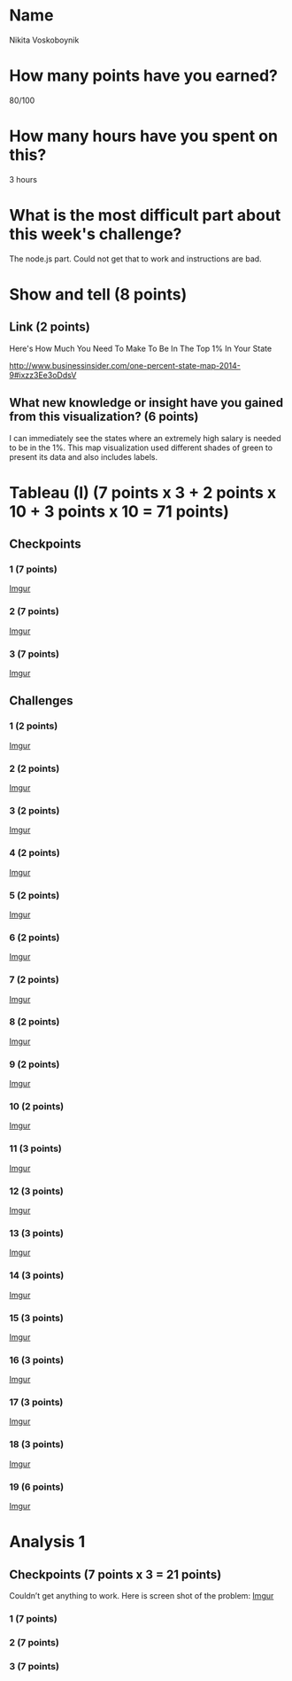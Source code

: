 # Name

Nikita Voskoboynik

# How many points have you earned?

80/100


# How many hours have you spent on this?

3 hours

# What is the most difficult part about this week's challenge?

The node.js part. Could not get that to work and instructions are bad.

# Show and tell (8 points)

## Link (2 points)

Here's How Much You Need To Make To Be In The Top 1% In Your State

http://www.businessinsider.com/one-percent-state-map-2014-9#ixzz3Ee3oDdsV

## What new knowledge or insight have you gained from this visualization? (6 points)

I can immediately see the states where an extremely high salary is needed to be in the 1%. This map visualization used different shades of green to present its data and also includes labels.

# Tableau (I) (7 points x 3 + 2 points x 10 + 3 points x 10 = 71 points)

## Checkpoints

### 1 (7 points)

[Imgur](http://i.imgur.com/gVX34s3.png)

### 2 (7 points)

[Imgur](http://i.imgur.com/4jH91D1.png)

### 3 (7 points)

[Imgur](http://i.imgur.com/hE1XhPP.png)

## Challenges

### 1 (2 points)

[Imgur](http://i.imgur.com/IijwEAS.jpg)

### 2 (2 points)

[Imgur](http://i.imgur.com/ZdlEEyw.jpg)

### 3 (2 points)

[Imgur](http://i.imgur.com/EU6UAeu.jpg)

### 4 (2 points)

[Imgur](http://i.imgur.com/pw79ogl.jpg)

### 5 (2 points)

[Imgur](http://i.imgur.com/giqkhmP.jpg)

### 6 (2 points)

[Imgur](http://i.imgur.com/YDAc8e5.jpg)

### 7 (2 points)

[Imgur](http://i.imgur.com/a2hoR1J.jpg)

### 8 (2 points)

[Imgur](http://i.imgur.com/CO9vgeV.jpg)

### 9 (2 points)

[Imgur](http://i.imgur.com/BwZdgkv.jpg)

### 10 (2 points)

[Imgur](http://i.imgur.com/1jh2Ijj.jpg)

### 11 (3 points)

[Imgur](http://i.imgur.com/VG2dAgu.jpg)

### 12 (3 points)

[Imgur](http://i.imgur.com/XGhkbnL.jpg)

### 13 (3 points)

[Imgur](http://i.imgur.com/mNtkxrn.png)

### 14 (3 points)

[Imgur](http://i.imgur.com/Ge3UvYR.jpg)

### 15 (3 points)

[Imgur](http://i.imgur.com/NkdBoXh.jpg)

### 16 (3 points)

[Imgur](http://i.imgur.com/Pd7tAGk.jpg)

### 17 (3 points)

[Imgur](http://i.imgur.com/HATr25m.jpg)

### 18 (3 points)

[Imgur](http://i.imgur.com/0iPzmRQ.jpg)

### 19 (6 points)

[Imgur](http://i.imgur.com/DLJt0em.jpg)


# Analysis 1

## Checkpoints (7 points x 3 = 21 points)

Couldn’t get anything to work. Here is screen shot of the problem:
[Imgur](http://i.imgur.com/0YU7rln.jpg)

### 1 (7 points)



### 2 (7 points)



### 3 (7 points)


